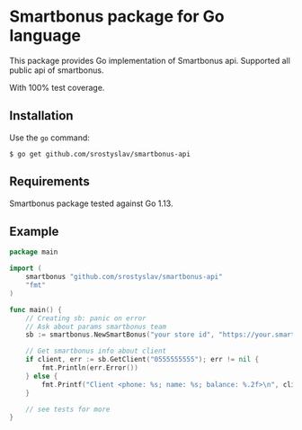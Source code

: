 # Smartbonus package for Go language

This package provides Go implementation of Smartbonus api. Supported all public api of smartbonus.

With 100% test coverage.

## Installation

Use the `go` command:

	$ go get github.com/srostyslav/smartbonus-api

## Requirements

Smartbonus package tested against Go 1.13.

## Example

```go
package main

import (
    smartbonus "github.com/srostyslav/smartbonus-api"
    "fmt"
)

func main() {
    // Creating sb: panic on error
    // Ask about params smartbonus team
    sb := smartbonus.NewSmartBonus("your store id", "https://your.smartbonus.com/api/v2/")

    // Get smartbonus info about client
    if client, err := sb.GetClient("0555555555"); err != nil {
        fmt.Println(err.Error())
    } else {
        fmt.Printf("Client <phone: %s; name: %s; balance: %.2f>\n", client.Phone, client.Name, client.Balance)
    }

    // see tests for more
}

```
